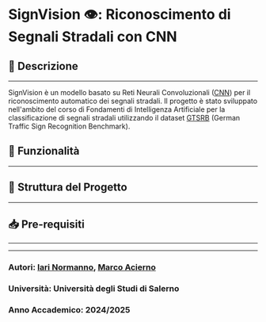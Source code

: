 
# SignVision 👁️: Riconoscimento di Segnali Stradali con CNN

## 📌 Descrizione

---
SignVision è un modello basato su Reti Neurali Convoluzionali ([CNN](https://en.wikipedia.org/wiki/Convolutional_neural_network)) per il riconoscimento automatico dei segnali stradali. Il progetto è stato sviluppato nell'ambito del corso di Fondamenti di Intelligenza Artificiale per la classificazione di segnali stradali utilizzando il dataset [GTSRB](https://www.kaggle.com/datasets/meowmeowmeowmeowmeow/gtsrb-german-traffic-sign) (German Traffic Sign Recognition Benchmark).

## 🚀 Funzionalità

---

## 📂 Struttura del Progetto

---
## 📥 Pre-requisiti

---

---

### **Autori**: [Iari Normanno](https://github.com/wassupiari), [Marco Acierno](https://github.com/m4rc00000)<br>
### **Università**: Università degli Studi di Salerno<br>
### **Anno Accademico**: 2024/2025


